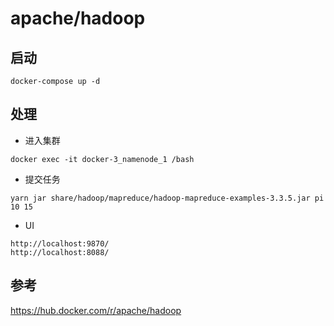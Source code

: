 # apache/hadoop

## 启动
```
docker-compose up -d
```

## 处理

* 进入集群
```
docker exec -it docker-3_namenode_1 /bash 
```

* 提交任务
```
yarn jar share/hadoop/mapreduce/hadoop-mapreduce-examples-3.3.5.jar pi 10 15
```

* UI
```
http://localhost:9870/ 
http://localhost:8088/
```


## 参考
https://hub.docker.com/r/apache/hadoop